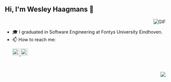 ## Hi, I'm Wesley Haagmans 👋
<img align="right" alt="GIF" src="https://github-readme-stats.vercel.app/api?username=Redeamerz&show_icons=true&theme=dark&count_private=true"  />
<br/>

- 🎓 I graduated in Software Engineering at Fontys University Eindhoven.
- 📫 How to reach me: <p>
    <a href="https://www.linkedin.com/in/wesley-haagmans/">
    <img  alt="Wesley's LinkedIn" width="22px" src="https://raw.githubusercontent.com/peterthehan/peterthehan/master/assets/linkedin.svg" />
    </a>
    <a href = "mailto: wehaagmans@gmail.com">
        <img alt="Wesley's email" height="22px" src="https://camo.githubusercontent.com/4a3dd8d10a27c272fd04b2ce8ed1a130606f95ea6a76b5e19ce8b642faa18c27/68747470733a2f2f6564656e742e6769746875622e696f2f537570657254696e7949636f6e732f696d616765732f7376672f676d61696c2e737667" />
    </a>
</p>
<br/>
<br/>
<img align="right" src="https://github-readme-stats.vercel.app/api/top-langs/?username=Redeamerz&layout=compact&theme=dark&hide_border=false&count_private=true&langs_count=4" />
